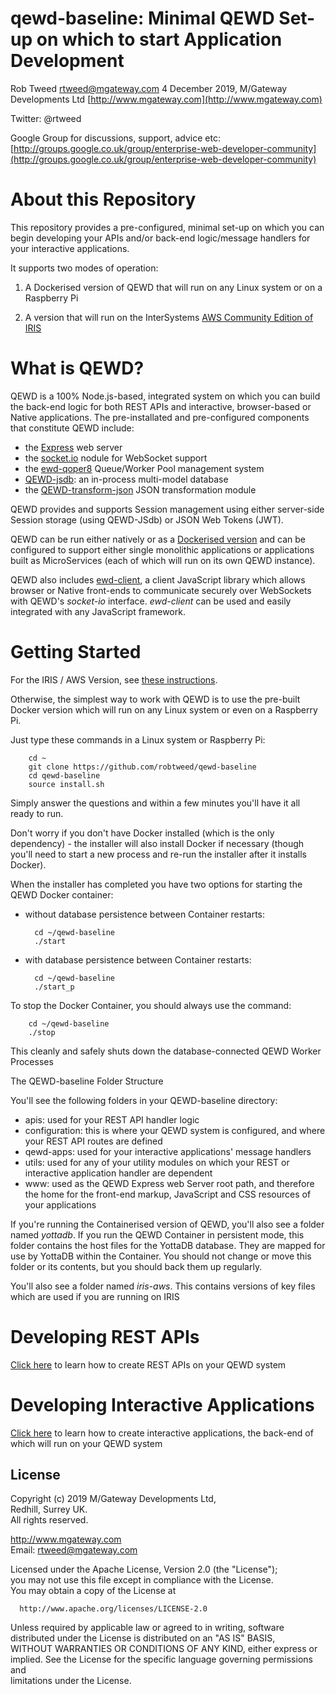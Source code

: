 # qewd-baseline: Minimal QEWD Set-up on which to start Application Development
 
Rob Tweed <rtweed@mgateway.com>
4 December 2019, M/Gateway Developments Ltd [http://www.mgateway.com](http://www.mgateway.com)  

Twitter: @rtweed

Google Group for discussions, support, advice etc: [http://groups.google.co.uk/group/enterprise-web-developer-community](http://groups.google.co.uk/group/enterprise-web-developer-community)


# About this Repository

This repository provides a pre-configured, minimal set-up on which you can begin
developing your APIs and/or back-end logic/message handlers for your interactive applications.

It supports two modes of operation:

1) A Dockerised version of QEWD that will run on any Linux system or on a Raspberry Pi

2) A version that will run on the InterSystems 
[AWS Community Edition of IRIS](https://aws.amazon.com/marketplace/pp/B07MSHYLF1?qid=1575041206953&sr=0-1&ref_=srh_res_product_title)


# What is QEWD?

QEWD is a 100% Node.js-based, integrated system on which you can build the back-end logic for
both REST APIs and interactive, browser-based or Native applications.  The pre-installated 
and pre-configured components that constitute QEWD include:

- the [Express](https://www.npmjs.com/package/express) web server
- the [socket.io](https://www.npmjs.com/package/socket.io) nodule for WebSocket support
- the [ewd-qoper8](https://www.npmjs.com/package/ewd-qoper8) Queue/Worker Pool management system
- [QEWD-jsdb](https://github.com/robtweed/qewd-jsdb): an in-process multi-model database
- the [QEWD-transform-json](https://github.com/robtweed/qewd-transform-json) JSON transformation module

QEWD provides and supports Session management using either server-side Session storage (using
QEWD-JSdb) or JSON Web Tokens (JWT).

QEWD can be run either natively or as a [Dockerised version](https://hub.docker.com/repository/docker/rtweed/qewd-server)
and can be configured to support either single monolithic applications or 
applications built as MicroServices (each of which will run on its own QEWD instance).

QEWD also includes [ewd-client](https://github.com/robtweed/ewd-client), a client JavaScript library 
which allows browser or Native front-ends to communicate securely over WebSockets with 
QEWD's *socket-io* interface.  *ewd-client* can be used and easily integrated with any 
JavaScript framework.

# Getting Started

For the IRIS / AWS Version, see [these instructions](./IRIS.md).

Otherwise, the simplest way to work with QEWD is to use the pre-built Docker version which will run on
any Linux system or even on a Raspberry Pi.

Just type these commands in a Linux system or Raspberry Pi:

        cd ~
        git clone https://github.com/robtweed/qewd-baseline
        cd qewd-baseline
        source install.sh

Simply answer the questions and within a few minutes you'll have it all ready to run.

Don't worry if you don't have Docker installed (which is the only dependency) - the installer
will also install Docker if necessary (though you'll need to start a new process and re-run
the installer after it installs Docker).

When the installer has completed you have two options for starting the QEWD Docker container:

- without database persistence between Container restarts:

        cd ~/qewd-baseline
        ./start

- with database persistence between Container restarts:


        cd ~/qewd-baseline
        ./start_p


To stop the Docker Container, you should always use the command:

        cd ~/qewd-baseline
        ./stop

This cleanly and safely shuts down the database-connected QEWD Worker Processes


The QEWD-baseline Folder Structure

You'll see the following folders in your QEWD-baseline directory:

- apis: used for your REST API handler logic
- configuration: this is where your QEWD system is configured, and where your REST API routes are defined
- qewd-apps: used for your interactive applications' message handlers
- utils: used for any of your utility modules on which your REST or interactive application handler are 
dependent
- www: used as the QEWD Express web Server root path, and therefore the home for the front-end
markup, JavaScript and CSS resources of your applications

If you're running the Containerised version of QEWD, you'll also see a folder named
*yottadb*.  If you run the QEWD Container in persistent mode, this folder contains
the host files for the YottaDB database.  They are mapped for use by YottaDB within the
Container.  You should not change or move this folder or its contents, but you should back them
up regularly.

You'll also see a folder named *iris-aws*.  This contains versions of key files which 
are used if you are running on IRIS


# Developing REST APIs

[Click here](./REST.md) to learn how to create REST APIs on your QEWD system


# Developing Interactive Applications

[Click here](./INTERACTIVE.md) to learn how to create interactive applications, the
back-end of which will run on your QEWD system


## License

 Copyright (c) 2019 M/Gateway Developments Ltd,                           
 Redhill, Surrey UK.                                                      
 All rights reserved.                                                     
                                                                           
  http://www.mgateway.com                                                  
  Email: rtweed@mgateway.com                                               
                                                                           
                                                                           
  Licensed under the Apache License, Version 2.0 (the "License");          
  you may not use this file except in compliance with the License.         
  You may obtain a copy of the License at                                  
                                                                           
      http://www.apache.org/licenses/LICENSE-2.0                           
                                                                           
  Unless required by applicable law or agreed to in writing, software      
  distributed under the License is distributed on an "AS IS" BASIS,        
  WITHOUT WARRANTIES OR CONDITIONS OF ANY KIND, either express or implied. 
  See the License for the specific language governing permissions and      
   limitations under the License.      
